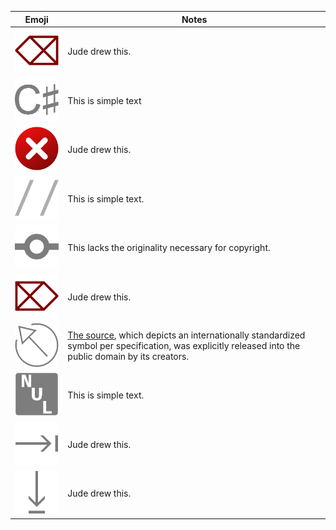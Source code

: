 Emoji|Notes
-----|-----
![Backspace](backspace.png)|Jude drew this.
![C Sharp](csharp.png)|This is simple text
![Cancel](cancel.png)|Jude drew this.
![Comment](comment.png)|This is simple text.
![Commit](commit.png)|This lacks the originality necessary for copyright.
![Delete](delete.png)|Jude drew this.
![Escape](escape.png)|[The source](https://commons.wikimedia.org/wiki/File:ISOIEC-9995-7-029--ISO-7000-2029--Symbol-for-Escape.svg), which depicts an internationally standardized symbol per specification, was explicitly released into the public domain by its creators.
![Null Symbol](null_symbol.png)|This is simple text.
![Tab](tab.png)|Jude drew this.
![Vertical Tab](vertical_tab.png)|Jude drew this.
